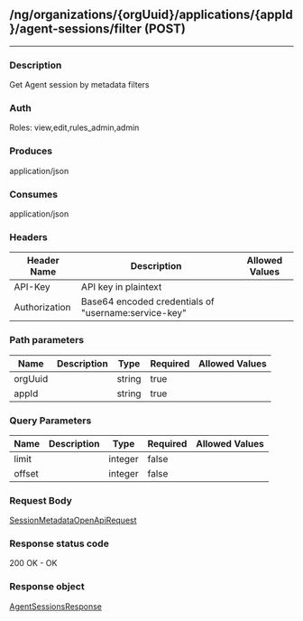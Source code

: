 ## /ng/organizations/{orgUuid}/applications/{appId}/agent-sessions/filter (POST)
---
### Description
Get Agent session by metadata filters
### Auth
Roles: view,edit,rules_admin,admin
### Produces
application/json
### Consumes
application/json
### Headers
| Header Name | Description | Allowed Values |
| ----------- | ----------- | ----------- |
| API-Key | API key in plaintext |  |
| Authorization | Base64 encoded credentials of &quot;username:service-key&quot; |  |
### Path parameters
| Name | Description | Type | Required | Allowed Values |
| ----------- | ----------- | ----------- | ----------- | ----------- |
| orgUuid |  | string | true |  |
| appId |  | string | true |  |
### Query Parameters
| Name | Description | Type | Required | Allowed Values |
| ----------- | ----------- | ----------- | ----------- | ----------- |
| limit |  | integer | false |  |
| offset |  | integer | false |  |
### Request Body
[SessionMetadataOpenApiRequest](<../../objects/SessionMetadataOpenApiRequest.md>)
### Response status code
200 OK - OK
### Response object
[AgentSessionsResponse](<../../objects/AgentSessionsResponse.md>)
